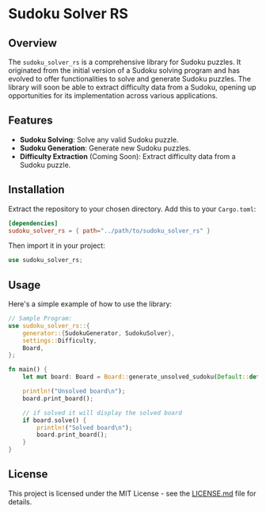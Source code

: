 # Sudoku Solver RS

## Overview

The `sudoku_solver_rs` is a comprehensive library for Sudoku puzzles. It originated from the initial version of a Sudoku solving program and has evolved to offer functionalities to solve and generate Sudoku puzzles. The library will soon be able to extract difficulty data from a Sudoku, opening up opportunities for its implementation across various applications.

## Features

- **Sudoku Solving**: Solve any valid Sudoku puzzle.
- **Sudoku Generation**: Generate new Sudoku puzzles.
- **Difficulty Extraction** (Coming Soon): Extract difficulty data from a Sudoku puzzle.

## Installation

Extract the repository to your chosen directory.
Add this to your `Cargo.toml`:

```toml
[dependencies]
sudoku_solver_rs = { path="../path/to/sudoku_solver_rs" }
```

Then import it in your project:

```rust
use sudoku_solver_rs;
```

## Usage

Here's a simple example of how to use the library:

```rust
// Sample Program:
use sudoku_solver_rs::{
    generator::{SudokuGenerator, SudokuSolver},
    settings::Difficulty,
    Board,
};

fn main() {
    let mut board: Board = Board::generate_unsolved_sudoku(Default::default());

    println!("Unsolved board\n");
    board.print_board();

    // if solved it will display the solved board
    if board.solve() {
        println!("Solved board\n");
        board.print_board();
    }
}
```

<!-- ## Contributing

Contributions are welcome! Please read our [contributing guidelines](LINK_TO_GUIDELINES) for details. -->

## License

This project is licensed under the MIT License - see the [LICENSE.md](LICENSE.md) file for details.

